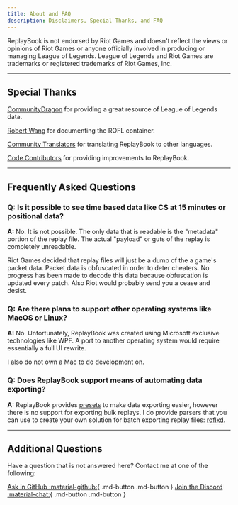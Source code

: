 ```yaml
---
title: About and FAQ
description: Disclaimers, Special Thanks, and FAQ
---
```


ReplayBook is not endorsed by Riot Games and doesn't reflect the views or opinions of Riot Games or anyone officially involved in producing or managing League of Legends. League of Legends and Riot Games are trademarks or registered trademarks of Riot Games, Inc.

---

## Special Thanks

[CommunityDragon](https://www.communitydragon.org/) for providing a great resource of League of Legends data.

[Robert Wang](https://github.com/robertabcd) for documenting the ROFL container.

[Community Translators](https://github.com/fraxiinus/ReplayBook/wiki/Translating) for translating ReplayBook to other languages.

[Code Contributors](https://github.com/fraxiinus/ReplayBook/graphs/contributors) for providing improvements to ReplayBook.

---

## Frequently Asked Questions

### Q: Is it possible to see time based data like CS at 15 minutes or positional data?

**A:** No. It is not possible. The only data that is readable is the "metadata" portion of the replay file. The actual "payload" or guts of the replay is completely unreadable.

Riot Games decided that replay files will just be a dump of the a game's packet data. Packet data is obfuscated in order to deter cheaters. No progress has been made to decode this data because obfuscation is updated every patch. Also Riot would probably send you a cease and desist.

### Q: Are there plans to support other operating systems like MacOS or Linux?

**A:** No. Unfortunately, ReplayBook was created using Microsoft exclusive technologies like WPF. A port to another operating system would require essentially a full UI rewrite.

I also do not own a Mac to do development on.

### Q: Does ReplayBook support means of automating data exporting?

**A:** ReplayBook provides [presets](getting-started/exporting-player-data.md#taking-advantage-of-presets) to make data exporting easier, however there is no support for exporting bulk replays. I do provide parsers that you can use to create your own solution for batch exporting replay files: [roflxd](https://github.com/fraxiinus/roflxd).

---

## Additional Questions

Have a question that is not answered here? Contact me at one of the following:

[Ask in GitHub :material-github:](https://github.com/fraxiinus/ReplayBook/discussions){ .md-button .md-button }
[Join the Discord :material-chat:](https://discord.gg/c33Rc5J){ .md-button .md-button }
